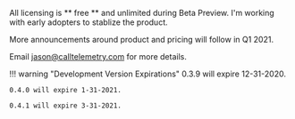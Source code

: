 All licensing is  ** free ** and unlimited during Beta Preview. I'm working with early adopters to stablize the product.

More announcements around product and pricing will follow in Q1 2021.

Email jason@calltelemetry.com for more details.

!!! warning "Development Version Expirations"
    0.3.9 will expire 12-31-2020.

    0.4.0 will expire 1-31-2021. 
    
    0.4.1 will expire 3-31-2021.

